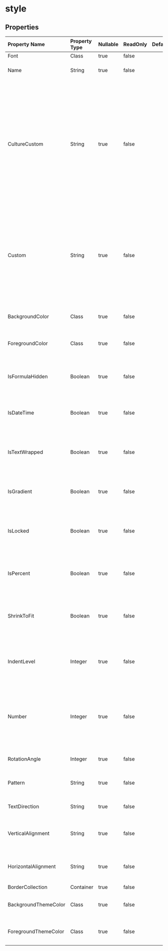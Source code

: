 # **style**

 

## **Properties**

| Property Name | Property Type | Nullable |  ReadOnly | DefaultValue | Description | 
| :- | :- | :- |:- |  :- | :- |
|Font|Class|true|false |  |Gets a  object. |
|Name|String|true|false |  |Gets or sets the name of the style. |
|CultureCustom|String|true|false |  |Gets and sets the culture-dependent pattern string for number format.            If no number format has been set for this object, null will be returned.            If number format is builtin, the pattern string corresponding to the builtin number will be returned. |
|Custom|String|true|false |  |Represents the custom number format string of this style object.            If the custom number format is not set(For example, the number format is builtin), "" will be returned. |
|BackgroundColor|Class|true|false |  |Gets or sets a style's background color. |
|ForegroundColor|Class|true|false |  |Gets or sets a style's foreground color. |
|IsFormulaHidden|Boolean|true|false |  |Represents if the formula will be hidden when the worksheet is protected. |
|IsDateTime|Boolean|true|false |  |Indicates whether the number format is a date format. |
|IsTextWrapped|Boolean|true|false |  |Gets or sets a value indicating whether the text within a cell is wrapped. |
|IsGradient|Boolean|true|false |  |Indicates whether the cell shading is a gradient pattern. |
|IsLocked|Boolean|true|false |  |Gets or sets a value indicating whether a cell can be modified or not. |
|IsPercent|Boolean|true|false |  |Indicates whether the number format is a percent format. |
|ShrinkToFit|Boolean|true|false |  |Represents if text automatically shrinks to fit in the available column width. |
|IndentLevel|Integer|true|false |  |Represents the indent level for the cell or range. Can only be an integer from 0 to 250. |
|Number|Integer|true|false |  |Gets or sets the display format of numbers and dates. The formatting patterns are different for different regions. |
|RotationAngle|Integer|true|false |  |Represents text rotation angle. |
|Pattern|String|true|false |  |Gets or sets the cell background pattern type. |
|TextDirection|String|true|false |  |Represents text reading order. |
|VerticalAlignment|String|true|false |  |Gets or sets the vertical alignment type of the text in a cell. |
|HorizontalAlignment|String|true|false |  |Gets or sets the horizontal alignment type of the text in a cell. |
|BorderCollection|Container|true|false |  ||
|BackgroundThemeColor|Class|true|false |  |Gets and sets the background theme color. |
|ForegroundThemeColor|Class|true|false |  |Gets and sets the foreground theme color. |


